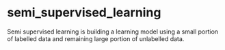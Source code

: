 # semi_supervised_learning

Semi supervised learning is building a learning model using a small portion of labelled data and remaining large portion of unlabelled data. 
